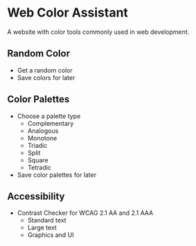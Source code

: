 # Web Color Assistant
A website with color tools commonly used in web development.
## Random Color
- Get a random color
- Save colors for later
## Color Palettes
- Choose a palette type
  - Complementary
  - Analogous
  - Monotone
  - Triadic
  - Split
  - Square
  - Tetradic
- Save color palettes for later
## Accessibility
- Contrast Checker for WCAG 2.1 AA and 2.1 AAA
  - Standard text
  - Large text
  - Graphics and UI
